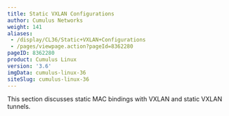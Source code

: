 ```yaml
---
title: Static VXLAN Configurations
author: Cumulus Networks
weight: 141
aliases:
 - /display/CL36/Static+VXLAN+Configurations
 - /pages/viewpage.action?pageId=8362280
pageID: 8362280
product: Cumulus Linux
version: '3.6'
imgData: cumulus-linux-36
siteSlug: cumulus-linux-36
---
```


This section discusses static MAC bindings with VXLAN and static VXLAN tunnels.
